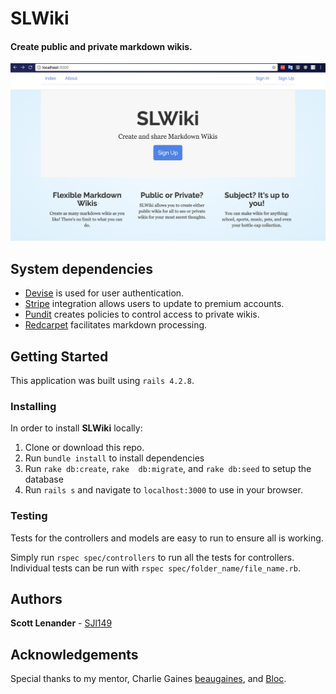 # SLWiki
#### Create public and private markdown wikis.
![](app/assets/images/slwiki_landing_page.png)
## System dependencies
* [Devise](https://github.com/plataformatec/devise) is used for user authentication.
* [Stripe](https://github.com/stripe/stripe-ruby) integration allows users to update to premium accounts.
* [Pundit](https://github.com/elabs/pundit) creates policies to control access to private wikis.
* [Redcarpet](https://github.com/vmg/redcarpet) facilitates markdown processing.

## Getting Started

This application was built using `rails 4.2.8`.

### Installing

In order to install **SLWiki** locally:

1. Clone or download this repo.
2. Run `bundle install` to install dependencies
3. Run `rake db:create`, `rake  db:migrate`, and `rake db:seed` to setup the database
4. Run `rails s` and navigate to `localhost:3000` to use in your browser.

### Testing

Tests for the controllers and models are easy to run to ensure all is working.

Simply run `rspec spec/controllers` to run all the tests for controllers. Individual tests can be run with `rspec spec/folder_name/file_name.rb`.

## Authors

**Scott Lenander** - [SJl149](https://github.com/SJl149)

## Acknowledgements

Special thanks to my mentor, Charlie Gaines [beaugaines](https://github.com/beaugaines), and [Bloc](http://bloc.io).
